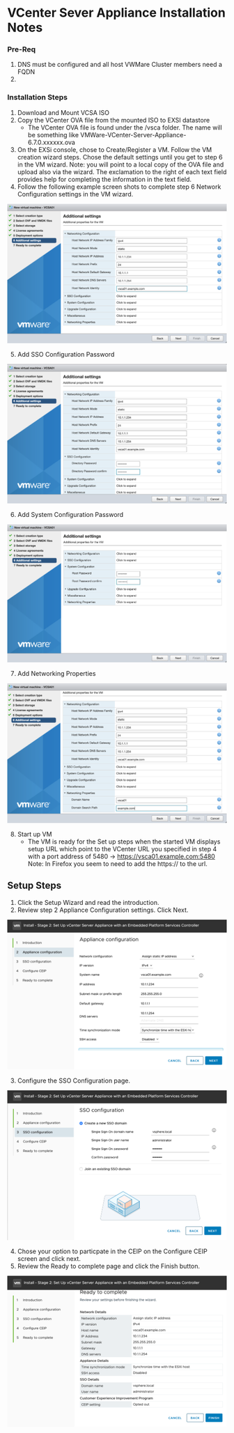 # VCenter Sever Appliance Installation Notes

### Pre-Req
1. DNS must be configured and all host VWMare Cluster members need a FQDN
2.


### Installation Steps
1. Download and Mount VCSA ISO
2. Copy the VCenter OVA file from the mounted ISO to EXSI datastore
    - The VCenter OVA file is found under the /vsca folder.  The name will be something like VMWare-VCenter-Server-Appliance-6.7.0.xxxxxx.ova
3. On the EXSi console, chose to Create/Register a VM.  Follow the VM creation wizard steps.  Chose the default settings until you get to step 6 in the VM wizard.  Note: you will point to a local copy of the OVA file and upload also via the wizard.  The exclamation to the right of each text field provides help for completing the information in the text field.
4. Follow the following example screen shots to complete step 6 Network Configuration settings in the VM wizard.

![GitHub Logo](/images/NetworkConfiguration01.png)


5. Add SSO Configuration Password

![GitHub Logo](/images/SSOConfigPassword01.png)


6. Add System Configuration Password

![GitHub Logo](/images/SystemConfigurationPassword03.png)


7. Add Networking Properties

![GitHub Logo](/images/NetworkingProperties04.png)


8. Start up VM
    - The VM is ready for the Set up steps when the started VM displays setup URL which point to the VCenter URL you specified in step 4 with a port address of 5480 -> https://vsca01.example.com:5480  Note: In Firefox you seem to need to add the https:// to the url.


## Setup Steps

1. Click the Setup Wizard and read the introduction.
2. Review step 2 Appliance Configuration settings. Click Next.

![GitHub Logo](/images/ApplianceConfiguration05.png)

3. Configure the SSO Configuration page.

![GitHub Logo](/images/SSOConfiguration06.png)


4. Chose your option to particpate in the CEIP on the Configure CEIP screen and click next.
5. Review the Ready to complete page and click the Finish button.

![GitHub Logo](/images/ReadyToComplete07.png)
